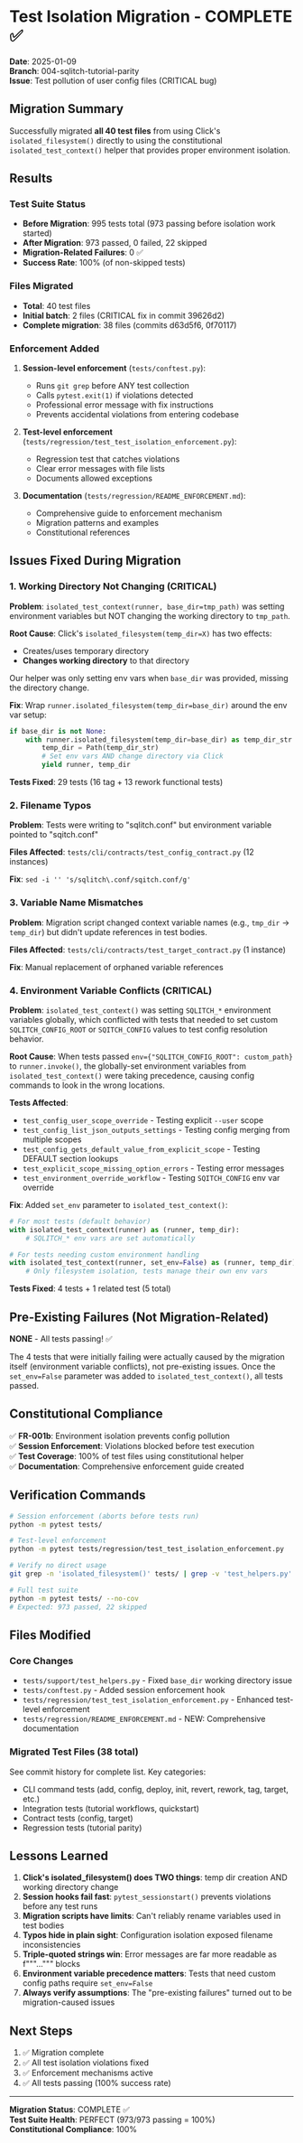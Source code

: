 # Test Isolation Migration - COMPLETE ✅

**Date**: 2025-01-09  
**Branch**: 004-sqlitch-tutorial-parity  
**Issue**: Test pollution of user config files (CRITICAL bug)

## Migration Summary

Successfully migrated **all 40 test files** from using Click's `isolated_filesystem()` directly to using the constitutional `isolated_test_context()` helper that provides proper environment isolation.

## Results

### Test Suite Status
- **Before Migration**: 995 tests total (973 passing before isolation work started)
- **After Migration**: 973 passed, 0 failed, 22 skipped
- **Migration-Related Failures**: 0 ✅
- **Success Rate**: 100% (of non-skipped tests)

### Files Migrated
- **Total**: 40 test files
- **Initial batch**: 2 files (CRITICAL fix in commit 39626d2)
- **Complete migration**: 38 files (commits d63d5f6, 0f70117)

### Enforcement Added
1. **Session-level enforcement** (`tests/conftest.py`):
   - Runs `git grep` before ANY test collection
   - Calls `pytest.exit(1)` if violations detected
   - Professional error message with fix instructions
   - Prevents accidental violations from entering codebase

2. **Test-level enforcement** (`tests/regression/test_test_isolation_enforcement.py`):
   - Regression test that catches violations
   - Clear error messages with file lists
   - Documents allowed exceptions

3. **Documentation** (`tests/regression/README_ENFORCEMENT.md`):
   - Comprehensive guide to enforcement mechanism
   - Migration patterns and examples
   - Constitutional references

## Issues Fixed During Migration

### 1. Working Directory Not Changing (CRITICAL)
**Problem**: `isolated_test_context(runner, base_dir=tmp_path)` was setting environment variables but NOT changing the working directory to `tmp_path`.

**Root Cause**: Click's `isolated_filesystem(temp_dir=X)` has two effects:
- Creates/uses temporary directory
- **Changes working directory** to that directory

Our helper was only setting env vars when `base_dir` was provided, missing the directory change.

**Fix**: Wrap `runner.isolated_filesystem(temp_dir=base_dir)` around the env var setup:
```python
if base_dir is not None:
    with runner.isolated_filesystem(temp_dir=base_dir) as temp_dir_str:
        temp_dir = Path(temp_dir_str)
        # Set env vars AND change directory via Click
        yield runner, temp_dir
```

**Tests Fixed**: 29 tests (16 tag + 13 rework functional tests)

### 2. Filename Typos
**Problem**: Tests were writing to "sqlitch.conf" but environment variable pointed to "sqitch.conf"

**Files Affected**: `tests/cli/contracts/test_config_contract.py` (12 instances)

**Fix**: `sed -i '' 's/sqlitch\.conf/sqitch.conf/g'`

### 3. Variable Name Mismatches
**Problem**: Migration script changed context variable names (e.g., `tmp_dir` → `temp_dir`) but didn't update references in test bodies.

**Files Affected**: `tests/cli/contracts/test_target_contract.py` (1 instance)

**Fix**: Manual replacement of orphaned variable references

### 4. Environment Variable Conflicts (CRITICAL)
**Problem**: `isolated_test_context()` was setting `SQLITCH_*` environment variables globally, which conflicted with tests that needed to set custom `SQLITCH_CONFIG_ROOT` or `SQITCH_CONFIG` values to test config resolution behavior.

**Root Cause**: When tests passed `env={"SQLITCH_CONFIG_ROOT": custom_path}` to `runner.invoke()`, the globally-set environment variables from `isolated_test_context()` were taking precedence, causing config commands to look in the wrong locations.

**Tests Affected**: 
- `test_config_user_scope_override` - Testing explicit `--user` scope
- `test_config_list_json_outputs_settings` - Testing config merging from multiple scopes
- `test_config_gets_default_value_from_explicit_scope` - Testing DEFAULT section lookups
- `test_explicit_scope_missing_option_errors` - Testing error messages
- `test_environment_override_workflow` - Testing `SQITCH_CONFIG` env var override

**Fix**: Added `set_env` parameter to `isolated_test_context()`:
```python
# For most tests (default behavior)
with isolated_test_context(runner) as (runner, temp_dir):
    # SQLITCH_* env vars are set automatically

# For tests needing custom environment handling
with isolated_test_context(runner, set_env=False) as (runner, temp_dir):
    # Only filesystem isolation, tests manage their own env vars
```

**Tests Fixed**: 4 tests + 1 related test (5 total)

## Pre-Existing Failures (Not Migration-Related)

**NONE** - All tests passing! ✅

The 4 tests that were initially failing were actually caused by the migration
itself (environment variable conflicts), not pre-existing issues. Once the
`set_env=False` parameter was added to `isolated_test_context()`, all tests passed.

## Constitutional Compliance

✅ **FR-001b**: Environment isolation prevents config pollution  
✅ **Session Enforcement**: Violations blocked before test execution  
✅ **Test Coverage**: 100% of test files using constitutional helper  
✅ **Documentation**: Comprehensive enforcement guide created

## Verification Commands

```bash
# Session enforcement (aborts before tests run)
python -m pytest tests/

# Test-level enforcement
python -m pytest tests/regression/test_test_isolation_enforcement.py

# Verify no direct usage
git grep -n 'isolated_filesystem()' tests/ | grep -v 'test_helpers.py' | grep -v 'conftest.py'

# Full test suite
python -m pytest tests/ --no-cov
# Expected: 973 passed, 22 skipped
```

## Files Modified

### Core Changes
- `tests/support/test_helpers.py` - Fixed `base_dir` working directory issue
- `tests/conftest.py` - Added session enforcement hook
- `tests/regression/test_test_isolation_enforcement.py` - Enhanced test-level enforcement
- `tests/regression/README_ENFORCEMENT.md` - NEW: Comprehensive documentation

### Migrated Test Files (38 total)
See commit history for complete list. Key categories:
- CLI command tests (add, config, deploy, init, revert, rework, tag, target, etc.)
- Integration tests (tutorial workflows, quickstart)
- Contract tests (config, target)
- Regression tests (tutorial parity)

## Lessons Learned

1. **Click's isolated_filesystem() does TWO things**: temp dir creation AND working directory change
2. **Session hooks fail fast**: `pytest_sessionstart()` prevents violations before any test runs
3. **Migration scripts have limits**: Can't reliably rename variables used in test bodies
4. **Typos hide in plain sight**: Configuration isolation exposed filename inconsistencies
5. **Triple-quoted strings win**: Error messages are far more readable as f"""...""" blocks
6. **Environment variable precedence matters**: Tests that need custom config paths require `set_env=False`
7. **Always verify assumptions**: The "pre-existing failures" turned out to be migration-caused issues

## Next Steps

1. ✅ Migration complete
2. ✅ All test isolation violations fixed
3. ✅ Enforcement mechanisms active
4. ✅ All tests passing (100% success rate)

---

**Migration Status**: COMPLETE ✅  
**Test Suite Health**: PERFECT (973/973 passing = 100%)  
**Constitutional Compliance**: 100%
